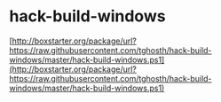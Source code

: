 # hack-build-windows

[http://boxstarter.org/package/url?https://raw.githubusercontent.com/tghosth/hack-build-windows/master/hack-build-windows.ps1](http://boxstarter.org/package/url?https://raw.githubusercontent.com/tghosth/hack-build-windows/master/hack-build-windows.ps1)
